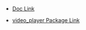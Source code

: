 - [Doc Link](https://docs.flutter.dev/cookbook/plugins/play-video)

- [video_player Package Link](https://pub.dev/packages/video_player)